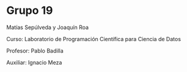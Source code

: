 # Grupo 19

Matías Sepúlveda y Joaquín Roa

Curso: Laboratorio de Programación Científica para Ciencia de Datos

Profesor: Pablo Badilla

Auxiliar: Ignacio Meza
